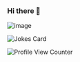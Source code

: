 ### Hi there 👋 
![image](https://user-images.githubusercontent.com/10028885/178309404-cc99152a-eb37-4e77-96c6-6b9fbba14a06.jpg)

<!--

Contributors Badge
![Your Repository's Stats](https://contrib.rocks/image?repo=GibzB/Python)

Random Joke Generator
-->
![Jokes Card](https://readme-jokes.vercel.app/api)

![Profile View Counter](https://komarev.com/ghpvc/?username=GibzB)

<!--
**GibzB/GibzB** is a ✨ _special_ ✨ repository because its `README.md` (this file) appears on your GitHub profile.

Here are some ideas to get you started:

- 🔭 I’m currently working on ...
- 🌱 I’m currently learning ...
- 👯 I’m looking to collaborate on ...
- 🤔 I’m looking for help with ...
- 💬 Ask me about ...
- 📫 How to reach me: ...
- 😄 Pronouns: ...
- ⚡ Fun fact: ...
-->
